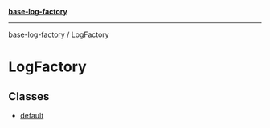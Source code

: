 [**base-log-factory**](../index.md)

***

[base-log-factory](../index.md) / LogFactory

# LogFactory

## Classes

- [default](classes/default.md)
